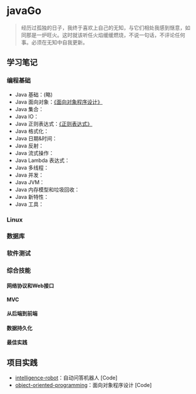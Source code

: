 # javaGo

> 经历过孤独的日子，我终于喜欢上自己的无知，与它们相处我感到惬意，如同那是一炉旺火。这时就该听任火焰缓缓燃烧，不说一句话，不评论任何事。必须在无知中自我更新。

## 学习笔记

### 编程基础

- Java 基础：(略)
- Java 面向对象：[《面向对象程序设计》]([面向对象程序设计](https://www.yuque.com/houlex/syq69x/phh1in))
- Java 集合：
- Java IO：
- Java 正则表达式：[《正则表达式》]([《正则表达式》](https://www.yuque.com/houlex/tokyo2023/zp2f4r))
- Java 格式化：
- Java 日期&时间：
- Java 反射：
- Java 流式操作：
- Java Lambda 表达式：
- Java 多线程：
- Java 并发：
- Java JVM：
- Java 内存模型和垃圾回收：
- Java 新特性：
- Java 工具：

### Linux

### 数据库

### 软件测试

### 综合技能
#### 网络协议和Web接口
#### MVC
#### 从后端到前端
#### 数据持久化
#### 最佳实践

## 项目实践

- [intelligence-robot](https://github.com/sophoraFlower/javaGo/tree/main/intelligence-robot)：自动问答机器人 [Code]
- [object-oriented-programming](https://github.com/sophoraFlower/javaGo/tree/main/object-oriented-programming)：面向对象程序设计 [Code]
